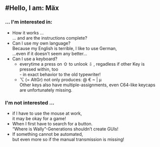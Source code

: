 #Hello, I am: Mäx
---
### … I'm interested in:
* How it works …<br>
     ... and are the instructions complete?
* Can I use my own language?<br>
      Because my English is terrible, I like to use German,<br>
      ...even if it doesn't seem any better...
* Can I use a keyboard?
     - everytime a press on ⇧ to unlook ⇩ , regadless if other Key is pressed within, too<br> - in exact behavior to the old typewriter!<br>
     - ⌥ (= AltGr) not only produces: @ € ~ | µ<br>
     Other keys also have multiple-assignments, even C64-like keycaps are unfortunately missing.

### I'm not interested …
* if I have to use the mouse at work,<br>
    it may be okay for a game!
* When I first have to search for a button.<br>
    “Where is Wally”-Generations shouldn’t create GUIs!
* If something cannot be automated,<br>
    but even more so if the manual transmission is missing!

<!---
Mae72DE/Mae72DE is a ✨ special ✨ repository because its `README.md` (this file) appears on your GitHub profile.
You can click the Preview link to take a look at your changes.
--->
